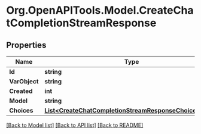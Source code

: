 # Org.OpenAPITools.Model.CreateChatCompletionStreamResponse

## Properties

Name | Type | Description | Notes
------------ | ------------- | ------------- | -------------
**Id** | **string** |  | 
**VarObject** | **string** |  | 
**Created** | **int** |  | 
**Model** | **string** |  | 
**Choices** | [**List&lt;CreateChatCompletionStreamResponseChoicesInner&gt;**](CreateChatCompletionStreamResponseChoicesInner.md) |  | 

[[Back to Model list]](../README.md#documentation-for-models) [[Back to API list]](../README.md#documentation-for-api-endpoints) [[Back to README]](../README.md)

